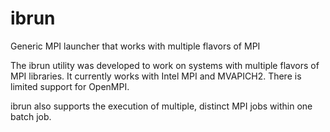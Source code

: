# ibrun
Generic MPI launcher that works with multiple flavors of MPI

The ibrun utility was developed to work on systems with multiple flavors of MPI libraries.  It currently works with Intel MPI and MVAPICH2.  There is limited support for OpenMPI.

ibrun also supports the execution of multiple, distinct MPI jobs within one batch job.  
